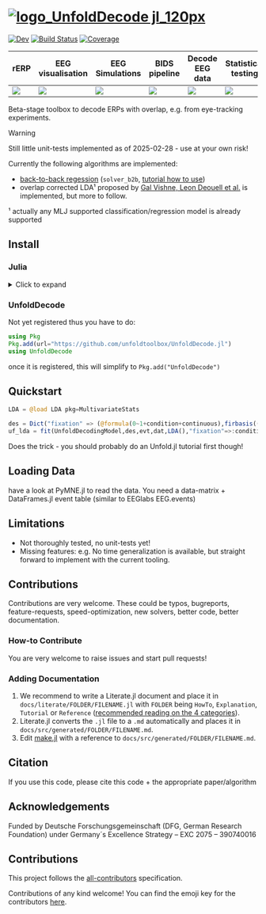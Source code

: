 # [![logo_UnfoldDecode jl_120px](https://github.com/unfoldtoolbox/UnfoldDecode.jl/assets/57703446/965b93aa-33e1-420e-a707-1fe8d7e3bcbe)](https://github.com/unfoldtoolbox/UnfoldDecode.jl/tree/main)

[![Dev](https://img.shields.io/badge/docs-dev-blue.svg)](https://unfoldtoolbox.github.io/UnfoldDecode.jl/dev/)
[![Build Status](https://github.com/unfoldtoolbox/UnfoldDecode.jl/actions/workflows/CI.yml/badge.svg?branch=main)](https://github.com/unfoldtoolbox/UnfoldDecode.jl/actions/workflows/CI.yml?query=branch%3Amain)
[![Coverage](https://codecov.io/gh/unfoldtoolbox/UnfoldDecode.jl/branch/main/graph/badge.svg)](https://codecov.io/gh/unfoldtoolbox/UnfoldDecode.jl)

|rERP|EEG visualisation|EEG Simulations|BIDS pipeline|Decode EEG data|Statistical testing|
|---|---|---|---|---|---|
| <a href="https://github.com/unfoldtoolbox/Unfold.jl/tree/main"><img src="https://github-production-user-asset-6210df.s3.amazonaws.com/10183650/277623787-757575d0-aeb9-4d94-a5f8-832f13dcd2dd.png"></a> | <a href="https://github.com/unfoldtoolbox/UnfoldMakie.jl"><img  src="https://github-production-user-asset-6210df.s3.amazonaws.com/10183650/277623793-37af35a0-c99c-4374-827b-40fc37de7c2b.png"></a>|<a href="https://github.com/unfoldtoolbox/UnfoldSim.jl"><img src="https://github-production-user-asset-6210df.s3.amazonaws.com/10183650/277623795-328a4ccd-8860-4b13-9fb6-64d3df9e2091.png"></a>|<a href="https://github.com/unfoldtoolbox/UnfoldBIDS.jl"><img src="https://github-production-user-asset-6210df.s3.amazonaws.com/10183650/277622460-2956ca20-9c48-4066-9e50-c5d25c50f0d1.png"></a>|<a href="https://github.com/unfoldtoolbox/UnfoldDecode.jl"><img src="https://github-production-user-asset-6210df.s3.amazonaws.com/10183650/277622487-802002c0-a1f2-4236-9123-562684d39dcf.png"></a>|<a href="https://github.com/unfoldtoolbox/UnfoldStats.jl"><img  src="https://github-production-user-asset-6210df.s3.amazonaws.com/10183650/277623799-4c8f2b5a-ea84-4ee3-82f9-01ef05b4f4c6.png"></a>|

Beta-stage toolbox to decode ERPs with overlap, e.g. from eye-tracking experiments.

> [!WARNING]
> Still little unit-tests implemented as of 2025-02-28 - use at your own risk!

Currently the following algorithms are implemented:

- [back-to-back regession](https://doi.org/10.1016/j.neuroimage.2020.117028) (`solver_b2b`, [tutorial how to use](https://unfoldtoolbox.github.io/Unfold.jl/dev/HowTo/custom_solvers/#Back2Back-regression)) 
- overlap corrected LDA¹ proposed by [Gal Vishne, Leon Deouell et al.](https://doi.org/10.1101/2023.06.28.546397) is implemented, but more to follow.

¹ actually any MLJ supported classification/regression model is already supported

## Install

### Julia
<details>
<summary>Click to expand</summary>

The recommended way to install julia is [juliaup](https://github.com/JuliaLang/juliaup).
It allows you to, e.g., easily update Julia at a later point, but also test out alpha/beta versions etc.

TL:DR; If you dont want to read the explicit instructions, just copy the following command

#### Windows

AppStore -> JuliaUp,  or `winget install julia -s msstore` in CMD

#### Mac & Linux

`curl -fsSL https://install.julialang.org | sh` in any shell
</details>

### UnfoldDecode

Not yet registered thus you have to do:
```julia
using Pkg
Pkg.add(url="https://github.com/unfoldtoolbox/UnfoldDecode.jl")
using UnfoldDecode
```
once it is registered, this will simplify to `Pkg.add("UnfoldDecode")`

## Quickstart

```julia
LDA = @load LDA pkg=MultivariateStats

des = Dict("fixation" => (@formula(0~1+condition+continuous),firbasis((-0.1,1.),100)));
uf_lda = fit(UnfoldDecodingModel,des,evt,dat,LDA(),"fixation"=>:condition)
```

Does the trick - you should probably do an Unfold.jl tutorial first though!

## Loading Data
have a look at PyMNE.jl to read the data. You need a data-matrix + DataFrames.jl event table (similar to EEGlabs EEG.events)

## Limitations
- Not thoroughly tested, no unit-tests yet!
- Missing features: e.g. No time generalization is available, but straight forward to implement with the current tooling.

## Contributions

Contributions are very welcome. These could be typos, bugreports, feature-requests, speed-optimization, new solvers, better code, better documentation.

### How-to Contribute

You are very welcome to raise issues and start pull requests!

### Adding Documentation

1. We recommend to write a Literate.jl document and place it in `docs/literate/FOLDER/FILENAME.jl` with `FOLDER` being `HowTo`, `Explanation`, `Tutorial` or `Reference` ([recommended reading on the 4 categories](https://documentation.divio.com/)).
2. Literate.jl converts the `.jl` file to a `.md` automatically and places it in `docs/src/generated/FOLDER/FILENAME.md`.
3. Edit [make.jl](https://github.com/unfoldtoolbox/Unfold.jl/blob/main/docs/make.jl) with a reference to `docs/src/generated/FOLDER/FILENAME.md`.


## Citation

If you use this code, please cite this code + the appropriate paper/algorithm

## Acknowledgements

Funded by Deutsche Forschungsgemeinschaft (DFG, German Research Foundation) under Germany´s Excellence Strategy – EXC 2075 – 390740016

## Contributions

<!-- ALL-CONTRIBUTORS-LIST:START - Do not remove or modify this section -->
<!-- prettier-ignore-start -->
<!-- markdownlint-disable -->

<!-- markdownlint-restore -->
<!-- prettier-ignore-end -->

<!-- ALL-CONTRIBUTORS-LIST:END -->



This project follows the [all-contributors](https://allcontributors.org/docs/en/specification) specification. 

Contributions of any kind welcome!
You can find the emoji key for the contributors [here](https://github.com/unfoldtoolbox/Unfold.jl/blob/main/docs/contrib-emoji.md).

